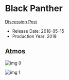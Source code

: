 # Black Panther

[Discussion Post](https://www.avsforum.com/threads/bass-eq-for-filtered-movies.2995212/post-56735720)

* Release Date: 2018-05-15
* Production Year: 2018

## Atmos

![img 0](https://i.imgur.com/CWMoEc3.jpg)

![img 1](https://i.imgur.com/SbKOWwj.jpg)

